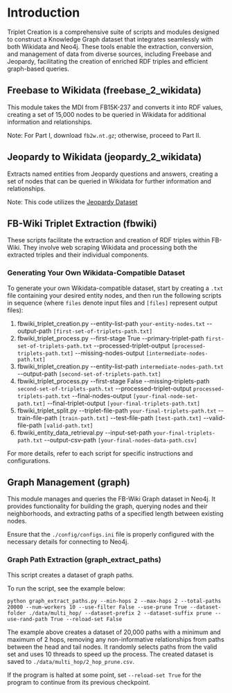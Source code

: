 # Introduction
Triplet Creation is a comprehensive suite of scripts and modules designed to construct a Knowledge Graph dataset that integrates seamlessly with both Wikidata and Neo4j. These tools enable the extraction, conversion, and management of data from diverse sources, including Freebase and Jeopardy, facilitating the creation of enriched RDF triples and efficient graph-based queries.

## Freebase to Wikidata (freebase_2_wikidata)
This module takes the MDI from FB15K-237 and converts it into RDF values, creating a set of 15,000 nodes to be queried in Wikidata for additional information and relationships.

Note: For Part I, download `fb2w.nt.gz`; otherwise, proceed to Part II.

## Jeopardy to Wikidata (jeopardy_2_wikidata)
Extracts named entities from Jeopardy questions and answers, creating a set of nodes that can be queried in Wikidata for further information and relationships.

Note: This code utilizes the [Jeopardy Dataset](https://www.kaggle.com/datasets/tunguz/200000-jeopardy-questions)

## FB-Wiki Triplet Extraction (fbwiki)
These scripts facilitate the extraction and creation of RDF triples within FB-Wiki. They involve web scraping Wikidata and processing both the extracted triples and their individual components.

### Generating Your Own Wikidata-Compatible Dataset
To generate your own Wikidata-compatible dataset, start by creating a `.txt` file containing your desired entity nodes, and then run the following scripts in sequence (where `files` denote input files and `[files]` represent output files):
1. fbwiki_triplet_creation.py --entity-list-path `your-entity-nodes.txt` --output-path `[first-set-of-triplets-path.txt]`
2. fbwiki_triplet_process.py --first-stage True --primary-triplet-path `first-set-of-triplets-path.txt` --processed-triplet-output `[processed-triplets-path.txt]` --missing-nodes-output `[intermediate-nodes-path.txt]`
3. fbwiki_triplet_creation.py --entity-list-path `intermediate-nodes-path.txt` --output-path `[second-set-of-triplets-path.txt]`
4. fbwiki_triplet_process.py --first-stage False --missing-triplets-path `second-set-of-triplets-path.txt` --processed-triplet-output `processed-triplets-path.txt` --final-nodes-output `[your-final-node-set-path.txt]` --final-triplet-output `[your-final-triplets-path.txt]`
5. fbwiki_triplet_split.py --triplet-file-path `your-final-triplets-path.txt` --train-file-path `[train-path.txt]` --test-file-path `[test-path.txt]` --valid-file-path `[valid-path.txt]`
6. fbwiki_entity_data_retrieval.py --input-set-path `your-final-triplets-path.txt` --output-csv-path `[your-final-nodes-data-path.csv]`

For more details, refer to each script for specific instructions and configurations.

## Graph Management (graph)
This module manages and queries the FB-Wiki Graph dataset in Neo4j. It provides functionality for building the graph, querying nodes and their neighborhoods, and extracting paths of a specified length between existing nodes.

Ensure that the `./config/configs.ini` file is properly configured with the necessary details for connecting to Neo4j.

### Graph Path Extraction (graph_extract_paths)
This script creates a dataset of graph paths.

To run the script, see the example below:
```
python graph_extract_paths.py --min-hops 2 --max-hops 2 --total-paths 20000 --num-workers 10 --use-filter False --use-prune True --dataset-folder ./data/multi_hop/ --dataset-prefix 2 --dataset-suffix prune --use-rand-path True --reload-set False
```
The example above creates a dataset of 20,000 paths with a minimum and maximum of 2 hops, removing any non-informative relationships from paths between the head and tail nodes. It randomly selects paths from the valid set and uses 10 threads to speed up the process. The created dataset is saved to `./data/multi_hop/2_hop_prune.csv`.

If the program is halted at some point, set `--reload-set True` for the program to continue from its previous checkpoint.

